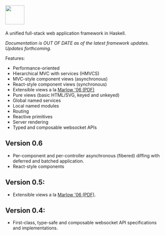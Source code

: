 # <a href='https://github.com/grumply/pure'><img src='https://github.com/grumply/pure/blob/0379442b5e05ef2d967a855bfd950ae770189db6/logo/pure.svg' height='60'></a>

A unified full-stack web application framework in Haskell. 

*Documentation is OUT OF DATE as of the latest framework updates. Updates forthcoming.*

Features:

* Performance-oriented
* Hierarchical MVC with services (HMVCS)
* MVC-style component views (asynchronous)
* React-style component views (synchronous)
* Extensible views a la [Marlow '06 (PDF)](http://simonmar.github.io/bib/papers/ext-exceptions.pdf)
* Pure views (basic HTML/SVG, keyed and unkeyed)
* Global named services
* Local named modules
* Routing
* Reactive primitives
* Server rendering
* Typed and composable websocket APIs

## Version 0.6

* Per-component and per-controller asynchronous (fibered) diffing with deferred and batched application. 
* React-style components

## Version 0.5:

* Extensible views a la [Marlow '06 (PDF)](http://simonmar.github.io/bib/papers/ext-exceptions.pdf).

## Version 0.4:

* First-class, type-safe and composable websocket API specifications and implementations.
